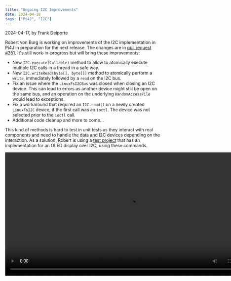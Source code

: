 ```yaml
---
title: "Ongoing I2C Improvements"
date: 2024-04-18
tags: ["Pi4J", "I2C"]
---
```


2024-04-17, by Frank Delporte

Robert von Burg is working on improvements of the I2C implementation in Pi4J in preparation for the next release. The changes are in [pull request #351](https://github.com/Pi4J/pi4j-v2/pull/351/files). It's still work-in-progress but will bring these improvements:

* New `I2C.execute(Callable)` method to allow to atomically execute multiple I2C calls in a thread in a safe way.
* New `I2C.writeRead(byte[], byte[])` method to atomically perform a `write`, immediately followed by a `read` on the I2C bus.
* Fix an issue where the `LinuxFsI2CBus` was closed when closing an I2C device. This can lead to errors as another device might still be open on the same bus, and an operation on the underlying `RandomAccessFile` would lead to exceptions.
* Fix a workaround that required an `I2C.read()` on a newly created `LinuxFsI2C` device, if the first call was an `ioctl`. The device was not selected prior to the `ioctl` call.
* Additional code cleanup and more to come...

This kind of methods is hard to test in unit tests as they interact with real components and need to handle the data and I2C devices depending on the interaction. As a solution, Robert is using a [test project](https://github.com/eitch/pi4j-test/tree/feature/eitch-leds) that has an implementation for an OLED display over I2C, using these commands.

<video controls width="800">
  <source src="/assets/blogs/i2c/i2c-test.mp4" />
</video>

